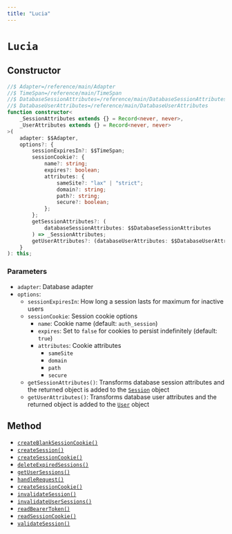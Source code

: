 ```yaml
---
title: "Lucia"
---
```


# `Lucia`

## Constructor

```ts
//$ Adapter=/reference/main/Adapter
//$ TimeSpan=/reference/main/TimeSpan
//$ DatabaseSessionAttributes=/reference/main/DatabaseSessionAttributes
//$ DatabaseUserAttributes=/reference/main/DatabaseUserAttributes
function constructor<
	_SessionAttributes extends {} = Record<never, never>,
	_UserAttributes extends {} = Record<never, never>
>(
	adapter: $$Adapter,
	options?: {
		sessionExpiresIn?: $$TimeSpan;
		sessionCookie?: {
			name?: string;
			expires?: boolean;
			attributes: {
				sameSite?: "lax" | "strict";
				domain?: string;
				path?: string;
				secure?: boolean;
			};
		};
		getSessionAttributes?: (
			databaseSessionAttributes: $$DatabaseSessionAttributes
		) => _SessionAttributes;
		getUserAttributes?: (databaseUserAttributes: $$DatabaseUserAttributes) => _UserAttributes;
	}
): this;
```

### Parameters

- `adapter`: Database adapter
- `options`:
  - `sessionExpiresIn`: How long a session lasts for maximum for inactive users
  - `sessionCookie`: Session cookie options
    - `name`: Cookie name (default: `auth_session`)
    - `expires`: Set to `false` for cookies to persist indefinitely (default: `true`)
    - `attributes`: Cookie attributes
      - `sameSite`
      - `domain`
      - `path`
      - `secure`
  - `getSessionAttributes()`: Transforms database session attributes and the returned object is added to the [`Session`](/reference/main/Session) object
  - `getUserAttributes()`: Transforms database user attributes and the returned object is added to the [`User`](/reference/main/User) object

## Method

- [`createBlankSessionCookie()`](/reference/main/Lucia/createBlankSessionCookie)
- [`createSession()`](/reference/main/Lucia/createSession)
- [`createSessionCookie()`](/reference/main/Lucia/createSessionCookie)
- [`deleteExpiredSessions()`](/reference/main/Lucia/deleteExpiredSessions)
- [`getUserSessions()`](/reference/main/Lucia/getUserSessions)
- [`handleRequest()`](/reference/main/Lucia/handleRequest)
- [`createSessionCookie()`](/reference/main/Lucia/createSessionCookie)
- [`invalidateSession()`](/reference/main/Lucia/invalidateSession)
- [`invalidateUserSessions()`](/reference/main/Lucia/invalidateUserSessions)
- [`readBearerToken()`](/reference/main/Lucia/readBearerToken)
- [`readSessionCookie()`](/reference/main/Lucia/readSessionCookie)
- [`validateSession()`](/reference/main/Lucia/validateSession)
